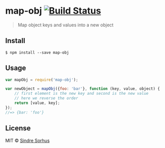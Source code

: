 # map-obj [![Build Status](https://travis-ci.org/sindresorhus/map-obj.svg?branch=master)](https://travis-ci.org/sindresorhus/map-obj)

> Map object keys and values into a new object


## Install

```
$ npm install --save map-obj
```


## Usage

```js
var mapObj = require('map-obj');

var newObject = mapObj({foo: 'bar'}, function (key, value, object) {
	// first element is the new key and second is the new value
	// here we reverse the order
	return [value, key];
});
//=> {bar: 'foo'}
```


## License

MIT © [Sindre Sorhus](//sindresorhus.com)
